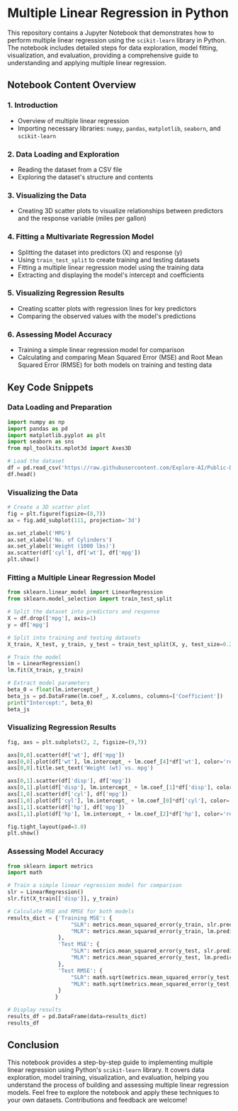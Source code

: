 # Multiple Linear Regression in Python

This repository contains a Jupyter Notebook that demonstrates how to perform multiple linear regression using the `scikit-learn` library in Python. The notebook includes detailed steps for data exploration, model fitting, visualization, and evaluation, providing a comprehensive guide to understanding and applying multiple linear regression.

## Notebook Content Overview

### 1. Introduction
- Overview of multiple linear regression
- Importing necessary libraries: `numpy`, `pandas`, `matplotlib`, `seaborn`, and `scikit-learn`

### 2. Data Loading and Exploration
- Reading the dataset from a CSV file
- Exploring the dataset's structure and contents

### 3. Visualizing the Data
- Creating 3D scatter plots to visualize relationships between predictors and the response variable (miles per gallon)

### 4. Fitting a Multivariate Regression Model
- Splitting the dataset into predictors (X) and response (y)
- Using `train_test_split` to create training and testing datasets
- Fitting a multiple linear regression model using the training data
- Extracting and displaying the model's intercept and coefficients

### 5. Visualizing Regression Results
- Creating scatter plots with regression lines for key predictors
- Comparing the observed values with the model's predictions

### 6. Assessing Model Accuracy
- Training a simple linear regression model for comparison
- Calculating and comparing Mean Squared Error (MSE) and Root Mean Squared Error (RMSE) for both models on training and testing data

## Key Code Snippets

### Data Loading and Preparation
```python
import numpy as np
import pandas as pd
import matplotlib.pyplot as plt
import seaborn as sns
from mpl_toolkits.mplot3d import Axes3D

# Load the dataset
df = pd.read_csv('https://raw.githubusercontent.com/Explore-AI/Public-Data/master/Data/regression_sprint/mtcars.csv', index_col=0)
df.head()
```

### Visualizing the Data
```python
# Create a 3D scatter plot
fig = plt.figure(figsize=(8,7))
ax = fig.add_subplot(111, projection='3d')

ax.set_zlabel('MPG')
ax.set_xlabel('No. of Cylinders')
ax.set_ylabel('Weight (1000 lbs)')
ax.scatter(df['cyl'], df['wt'], df['mpg'])
plt.show()
```

### Fitting a Multiple Linear Regression Model
```python
from sklearn.linear_model import LinearRegression
from sklearn.model_selection import train_test_split

# Split the dataset into predictors and response
X = df.drop(['mpg'], axis=1)
y = df['mpg']

# Split into training and testing datasets
X_train, X_test, y_train, y_test = train_test_split(X, y, test_size=0.20, random_state=1)

# Train the model
lm = LinearRegression()
lm.fit(X_train, y_train)

# Extract model parameters
beta_0 = float(lm.intercept_)
beta_js = pd.DataFrame(lm.coef_, X.columns, columns=['Coefficient'])
print("Intercept:", beta_0)
beta_js
```

### Visualizing Regression Results
```python
fig, axs = plt.subplots(2, 2, figsize=(9,7))

axs[0,0].scatter(df['wt'], df['mpg'])
axs[0,0].plot(df['wt'], lm.intercept_ + lm.coef_[4]*df['wt'], color='red')
axs[0,0].title.set_text('Weight (wt) vs. mpg')

axs[0,1].scatter(df['disp'], df['mpg'])
axs[0,1].plot(df['disp'], lm.intercept_ + lm.coef_[1]*df['disp'], color='red')
axs[1,0].scatter(df['cyl'], df['mpg'])
axs[1,0].plot(df['cyl'], lm.intercept_ + lm.coef_[0]*df['cyl'], color='red')
axs[1,1].scatter(df['hp'], df['mpg'])
axs[1,1].plot(df['hp'], lm.intercept_ + lm.coef_[2]*df['hp'], color='red')

fig.tight_layout(pad=3.0)
plt.show()
```

### Assessing Model Accuracy
```python
from sklearn import metrics
import math

# Train a simple linear regression model for comparison
slr = LinearRegression()
slr.fit(X_train[['disp']], y_train)

# Calculate MSE and RMSE for both models
results_dict = {'Training MSE': {
                    "SLR": metrics.mean_squared_error(y_train, slr.predict(X_train[['disp']])),
                    "MLR": metrics.mean_squared_error(y_train, lm.predict(X_train))
                },
                'Test MSE': {
                    "SLR": metrics.mean_squared_error(y_test, slr.predict(X_test[['disp']])),
                    "MLR": metrics.mean_squared_error(y_test, lm.predict(X_test))
                },
                'Test RMSE': {
                    "SLR": math.sqrt(metrics.mean_squared_error(y_test, slr.predict(X_test[['disp']]))),
                    "MLR": math.sqrt(metrics.mean_squared_error(y_test, lm.predict(X_test)))
                }
               }

# Display results
results_df = pd.DataFrame(data=results_dict)
results_df
```

## Conclusion
This notebook provides a step-by-step guide to implementing multiple linear regression using Python's `scikit-learn` library. It covers data exploration, model training, visualization, and evaluation, helping you understand the process of building and assessing multiple linear regression models. Feel free to explore the notebook and apply these techniques to your own datasets. Contributions and feedback are welcome!
